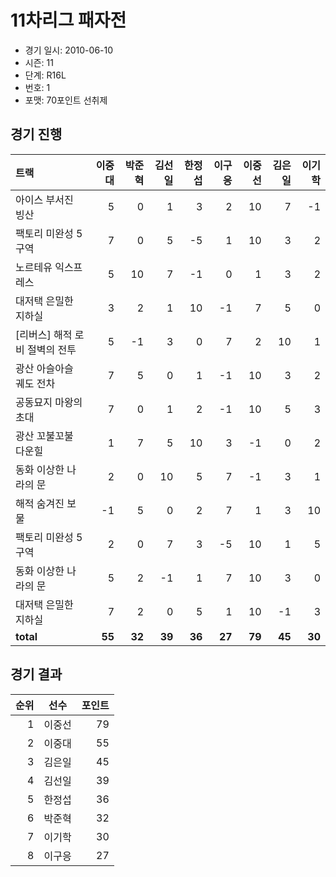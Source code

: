 # 11차리그 패자전

- 경기 일시: 2010-06-10
- 시즌: 11
- 단계: R16L
- 번호: 1
- 포맷: 70포인트 선취제





## 경기 진행

| 트랙 | 이중대 | 박준혁 | 김선일 | 한정섭 | 이구응 | 이중선 | 김은일 | 이기학 |
|:---|---:|---:|---:|---:|---:|---:|---:|---:|
| 아이스 부서진 빙산 | 5 | 0 | 1 | 3 | 2 | 10 | 7 | -1 |
| 팩토리 미완성 5구역 | 7 | 0 | 5 | -5 | 1 | 10 | 3 | 2 |
| 노르테유 익스프레스 | 5 | 10 | 7 | -1 | 0 | 1 | 3 | 2 |
| 대저택 은밀한 지하실 | 3 | 2 | 1 | 10 | -1 | 7 | 5 | 0 |
| [리버스] 해적 로비 절벽의 전투 | 5 | -1 | 3 | 0 | 7 | 2 | 10 | 1 |
| 광산 아슬아슬 궤도 전차 | 7 | 5 | 0 | 1 | -1 | 10 | 3 | 2 |
| 공동묘지 마왕의 초대 | 7 | 0 | 1 | 2 | -1 | 10 | 5 | 3 |
| 광산 꼬불꼬불 다운힐 | 1 | 7 | 5 | 10 | 3 | -1 | 0 | 2 |
| 동화 이상한 나라의 문 | 2 | 0 | 10 | 5 | 7 | -1 | 3 | 1 |
| 해적 숨겨진 보물 | -1 | 5 | 0 | 2 | 7 | 1 | 3 | 10 |
| 팩토리 미완성 5구역 | 2 | 0 | 7 | 3 | -5 | 10 | 1 | 5 |
| 동화 이상한 나라의 문 | 5 | 2 | -1 | 1 | 7 | 10 | 3 | 0 |
| 대저택 은밀한 지하실 | 7 | 2 | 0 | 5 | 1 | 10 | -1 | 3 |
| __total__ | __55__ | __32__ | __39__ | __36__ | __27__ | __79__ | __45__ | __30__ |




## 경기 결과

| 순위 | 선수 | 포인트 |
|---:|:---:|---:|
| 1 | 이중선 | 79 |
| 2 | 이중대 | 55 |
| 3 | 김은일 | 45 |
| 4 | 김선일 | 39 |
| 5 | 한정섭 | 36 |
| 6 | 박준혁 | 32 |
| 7 | 이기학 | 30 |
| 8 | 이구응 | 27 |

